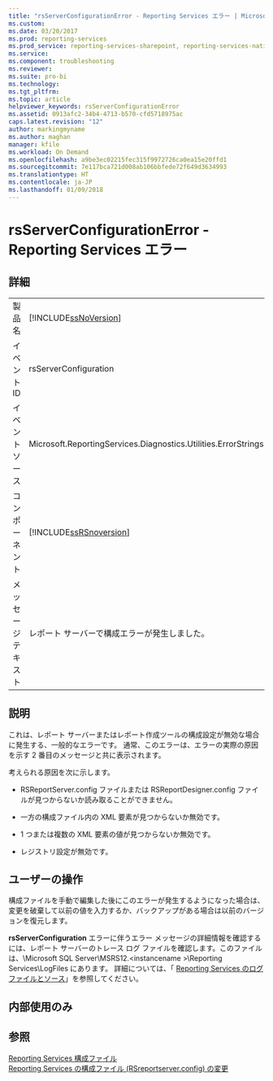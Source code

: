 ```yaml
---
title: "rsServerConfigurationError - Reporting Services エラー | Microsoft Docs"
ms.custom: 
ms.date: 03/20/2017
ms.prod: reporting-services
ms.prod_service: reporting-services-sharepoint, reporting-services-native
ms.service: 
ms.component: troubleshooting
ms.reviewer: 
ms.suite: pro-bi
ms.technology: 
ms.tgt_pltfrm: 
ms.topic: article
helpviewer_keywords: rsServerConfigurationError
ms.assetid: 0913afc2-34b4-4713-b570-cfd5718975ac
caps.latest.revision: "12"
author: markingmyname
ms.author: maghan
manager: kfile
ms.workload: On Demand
ms.openlocfilehash: a9be3ec02215fec315f9972726ca0ea15e20ffd1
ms.sourcegitcommit: 7e117bca721d008ab106bbfede72f649d3634993
ms.translationtype: HT
ms.contentlocale: ja-JP
ms.lasthandoff: 01/09/2018
---
```

# <a name="rsserverconfigurationerror---reporting-services-error"></a>rsServerConfigurationError - Reporting Services エラー
    
## <a name="details"></a>詳細  
  
|||  
|-|-|  
|製品名|[!INCLUDE[ssNoVersion](../../includes/ssnoversion-md.md)]|  
|イベント ID|rsServerConfiguration|  
|イベント ソース|Microsoft.ReportingServices.Diagnostics.Utilities.ErrorStrings|  
|コンポーネント|[!INCLUDE[ssRSnoversion](../../includes/ssrsnoversion-md.md)]|  
|メッセージ テキスト|レポート サーバーで構成エラーが発生しました。|  
  
## <a name="explanation"></a>説明  
 これは、レポート サーバーまたはレポート作成ツールの構成設定が無効な場合に発生する、一般的なエラーです。 通常、このエラーは、エラーの実際の原因を示す 2 番目のメッセージと共に表示されます。  
  
 考えられる原因を次に示します。  
  
-   RSReportServer.config ファイルまたは RSReportDesigner.config ファイルが見つからないか読み取ることができません。  
  
-   一方の構成ファイル内の XML 要素が見つからないか無効です。  
  
-   1 つまたは複数の XML 要素の値が見つからないか無効です。  
  
-   レジストリ設定が無効です。  
  
## <a name="user-action"></a>ユーザーの操作  
 構成ファイルを手動で編集した後にこのエラーが発生するようになった場合は、変更を破棄して以前の値を入力するか、バックアップがある場合は以前のバージョンを復元します。  
  
 **rsServerConfiguration** エラーに伴うエラー メッセージの詳細情報を確認するには、レポート サーバーのトレース ログ ファイルを確認します。このファイルは、\Microsoft SQL Server\MSRS12.\<instancename >\Reporting Services\LogFiles にあります。 詳細については、「 [Reporting Services のログ ファイルとソース](../../reporting-services/report-server/reporting-services-log-files-and-sources.md)」を参照してください。  
  
## <a name="internal-only"></a>内部使用のみ  
  
## <a name="see-also"></a>参照  
 [Reporting Services 構成ファイル](../../reporting-services/report-server/reporting-services-configuration-files.md)   
 [Reporting Services の構成ファイル &#40;RSreportserver.config&#41; の変更](../../reporting-services/report-server/modify-a-reporting-services-configuration-file-rsreportserver-config.md)  
  
  

